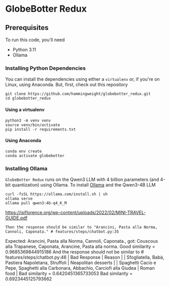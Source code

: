 # GlobeBotter Redux

## Prerequisites
To run this code, you'll need
 * Python 3.11
 * Ollama

### Installing Python Dependencies
You can install the dependencies using either a `virtualenv` or, if you're on Linux, using Anaconda. But, first, check out this repository

```
git clone https://github.com/hammingweight/globebotter_redux.git
cd globebotter_redux
```

#### Using a virtualenv
```
python3 -m venv venv
source venv/bin/activate
pip install -r requirements.txt 
```

#### Using Anaconda
```
conda env create
conda activate globebotter
```

### Installing Ollama
`GlobeBotter Redux` runs on the Qwen3 LLM with 4 billion parameters (and 4-bit quantization) using Ollama.
To install [Ollama](https://ollama.com/download/linux) and the Qwen3-4B LLM

```
curl -fsSL https://ollama.com/install.sh | sh
ollama serve 
ollama pull qwen3:4b-q4_K_M
```

https://isiflorence.org/wp-content/uploads/2022/02/MINI-TRAVEL-GUIDE.pdf

    Then the response should be similar to "Arancini, Pasta alla Norma, Cannoli, Caponata." # features/steps/chatbot.py:35
Expected: Arancini, Pasta alla Norma, Cannoli, Caponata., got: Couscous alla Trapanese, Caponata, Arancine, Pasta alla norma.
Good similarity = 0.9685369844915186
    And the response should not be similar to                                               # features/steps/chatbot.py:46
      | Bad Response                                                                     | Reason              |
      | Sfogliatella, Babà, Pastiera Napoletana, Struffoli                               | Neapolitan desserts |
      | Spaghetti Cacio e Pepe, Spaghetti alla Carbonara, Abbachio, Carciofi alla Giudea | Roman food          |
Bad similarity = 0.6420451365733053
Bad similarity = 0.6923445125793662

